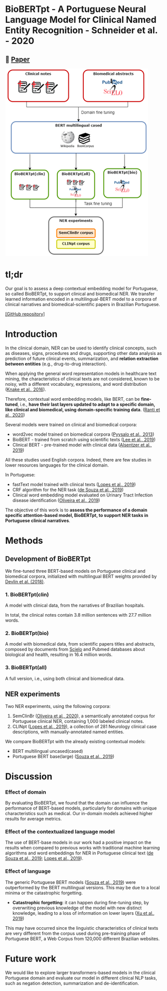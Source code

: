 # BioBERTpt - A Portuguese Neural Language Model for Clinical Named Entity Recognition - Schneider et al. - 2020

## 📌 [Paper](https://www.aclweb.org/anthology/2020.clinicalnlp-1.7/)

![images/biobertpt_model.png](images/biobertpt_model.png)

# tl;dr

Our goal is to assess a deep contextual embedding model for Portuguese, so called BioBERTpt, to support clinical and biomedical NER. We transfer learned information encoded in a multilingual-BERT model to a corpora of clinical narratives and biomedical-scientific papers in Brazilian Portuguese.

[[GitHub repository]](https://github.com/HAILab-PUCPR/BioBERTpt)

# Introduction

In the clinical domain, NER can be used to identify clinical concepts, such as diseases, signs, procedures and drugs, supporting other data analysis as prediction of future clinical events, summarization, and **relation extraction between entities** (e.g., drug-to-drug interaction).

When applying the general word representation models in healthcare text mining, the characteristics of clinical texts are not considered, known to be noisy, with a different vocabulary, expressions, and word distribution ([Knake et al., 2016](https://bmcpediatr.biomedcentral.com/articles/10.1186/s12887-016-0592-z)).

Therefore, contextual word embedding models, like BERT, can be **fine-tuned**, i.e., **have their last layers updated to adapt to a specific domain, like clinical and biomedical, using domain-specific training data**. ([Ranti et al., 2020](https://arxiv.org/abs/2002.06670))

Several models were trained on clinical and biomedical corpora:

- word2vec model trained on biomedical corpora ([Pyysalo et al., 2013](https://bio.nlplab.org/pdf/pyysalo13literature.pdf))
- BioBERT - trained from scratch using scientific texts ([Lee et al., 2019](https://academic.oup.com/bioinformatics/article/36/4/1234/5566506))
- Clinical BERT - pre-trained model with clinical data ([Alsentzer et al., 2019](https://www.aclweb.org/anthology/W19-1909/))

All these studies used English corpora. Indeed, there are few studies in lower resources languages for the clinical domain.

In Portuguese:

- fastText model trained with clinical texts ([Lopes et al., 2019](https://www.aclweb.org/anthology/W19-5024/))
- CRF algorithm for the NER task ([de Souza et al., 2019](https://sol.sbc.org.br/index.php/sbcas/article/view/6269))
- Clinical word embedding model evaluated on Urinary Tract Infection disease identification ([Oliveira et al., 2019](https://www.researchgate.net/profile/Lucas_Oliveira9/publication/335364585_Learning_Portuguese_Clinical_Word_Embeddings_A_Multi-Specialty_and_Multi-_Institutional_Corpus_of_Clinical_Narratives_Supporting_a_Downstream_Biomedical_Task/links/5d5ffecf92851c619d6f3ceb/Learning-Portuguese-Clinical-Word-Embeddings-A-Multi-Specialty-and-Multi-Institutional-Corpus-of-Clinical-Narratives-Supporting-a-Downstream-Biomedical-Task.pdf))

The objective of this work is to **assess the performance of a domain specific attention-based model, BioBERTpt, to support NER tasks in Portuguese clinical narratives**.

# Methods

## Development of BioBERTpt

We fine-tuned three BERT-based models on Portuguese clinical and biomedical corpora, initialized with multilingual BERT weights provided by [Devlin et al. (2018)](https://arxiv.org/abs/1810.04805).

### 1. BioBERTpt(clin)

A model with clinical data, from the narratives of Brazilian hospitals.

In total, the clinical notes contain 3.8 million sentences with 27.7 million words.

### 2. BioBERTpt(bio)

A model with biomedical data, from scientific papers titles and abstracts, composed by documents from [Scielo](https://scielo.org/) and Pubmed databases about biological and health, resulting in 16.4 million words.

### 3. BioBERTpt(all)

A full version, i.e., using both clinical and biomedical data.

## NER experiments

Two NER experiments, using the following corpora:

1. SemClinBr ([Oliveira et al., 2020](https://github.com/pavalucas/paper-notes/blob/master/corpus/2020_SemClinBr.md)), a semantically annotated corpus for Portuguese clinical NER, containing 1,000 labeled clinical notes.
2. CLINpt ([Lopes et al., 2019](https://www.aclweb.org/anthology/W19-5024/)), a collection of 281 Neurology clinical case descriptions, with manually-annotated named entities.

We compare BioBERTpt with the already existing  contextual models:

- BERT multilingual uncased(cased)
- Portuguese BERT base(large) ([Souza et al., 2019](https://github.com/pavalucas/paper-notes/blob/master/named_entity_recognition/2020_NER_BERT_CRF.md))

# Discussion

### Effect of domain

By evaluating BioBERTpt, we found that the domain can influence the performance of BERT-based models, particularly for domains with unique characteristics such as medical. Our in-domain models achieved higher results for average metrics.

### Effect of the contextualized language model

The use of BERT-base models in our work had a positive impact on the results when compared to previous works with traditional machine learning algorithms and word embeddings for NER in Portuguese clinical text ([de Souza et al., 2019](https://sol.sbc.org.br/index.php/sbcas/article/view/6269); [Lopes et al., 2019](https://www.aclweb.org/anthology/W19-5024/)).

### Effect of language

The generic Portuguese BERT models ([Souza et al., 2019](https://github.com/pavalucas/paper-notes/blob/master/named_entity_recognition/2020_NER_BERT_CRF.md)) were outperformed by the BERT multilingual versions. This may be due to a local minima or the catastrophic forgetting.

- **Catastrophic forgetting**: it can happen during fine-tuning step, by overwriting previous knowledge of the model with new distinct knowledge, leading to a loss of information on lower layers ([Xu et al., 2019](https://arxiv.org/pdf/1911.00202.pdf))

This may have occurred since the linguistic characteristics of clinical texts are very different from the corpus used during pre-training phase of Portuguese BERT, a Web Corpus from 120,000 different Brazilian websites.

# Future work

We would like to explore larger transformers-based models in the clinical Portuguese domain and evaluate our model in different clinical NLP tasks, such as negation detection, summarization and de-identification.